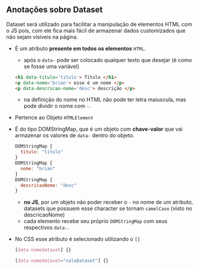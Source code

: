 ## Anotações sobre Dataset
Dataset será utilizado para facilitar a manipulação de elementos HTML com o JS pois, com ele fica mais fácil de armazenar dados customizados que não sejam vísiveis na página.

- É um atributo **presente em todos os elementos** `HTML`.
  - após o `data-` pode ser colocado qualquer texto que desejar (é como se fosse uma variável)
  ```HTML
  <h1 data-titulo='titulo'> Título </h1>
  <p data-nome='brian'> esse é um nome </p>
  <p data-descricao-nome='desc'> descrição </p>
  ```
  - na definição do nome no HTML não pode ter letra maíuscula, mas pode dividir o nome com `-`.
  

- Pertence ao Objeto `HTMLElement`

- É do tipo DOMStringMap, que é um objeto com **chave-valor** que vai armazenar os valores de `data-` dentro do objeto.
  ```JavaScript
  DOMStringMap {
    titulo: "titulo"
  }
  DOMStringMap {
    nome: "brian"
  }
  DOMStringMap {
    descricaoNome: "desc"
  }
  ```
  - **no JS**, por um objeto não poder receber o `-` no nome de um atributo, datasets que possuem esse character se tornam `camelCase` (visto no descricaoNome)
  - cada elemento recebe seu próprio `DOMStringMap` com seus respectivos `data-`.

- No CSS esse atributo é selecionado utilizando o `[]`
  ```CSS
  [data-nomedataset] {}

  [data-nomedataset="valoDataset"] {}
  ```

